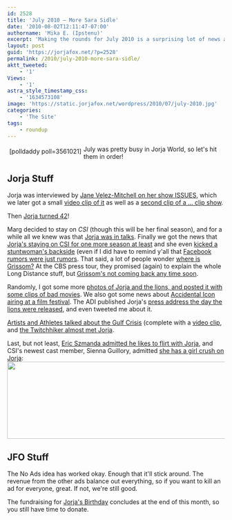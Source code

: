 ```yaml
---
id: 2528
title: 'July 2010 — More Sara Sidle'
date: '2010-08-02T12:11:47-07:00'
authorname: 'Mika E. (Ipstenu)'
excerpt: 'Making the rounds for July 2010 is a surprising lot of news about _CSI_.  And yes, Jorja''s back for next season.'
layout: post
guid: 'https://jorjafox.net/?p=2528'
permalink: /2010/july-2010-more-sara-sidle/
aktt_tweeted:
    - '1'
Views:
    - '1'
astra_style_timestamp_css:
    - '1634573108'
image: 'https://static.jorjafox.net/wordpress/2010/07/july-2010.jpg'
categories:
    - 'The Site'
tags:
    - roundup
---
```


<div style="float:left;padding:5px">[polldaddy poll=3561021]</div> July was pretty busy in Jorja World, so let's hit them in order!

<h2>Jorja Stuff</h2>
Jorja was interviewed by <a href="https://jorjafox.net/blog/jorja-on-jane-velez-mitchell-tonight/">Jane Velez-Mitchell on her show ISSUES</a>, which we later got a small <a href="https://jorjafox.net/blog/clip-of-jorja-on-issues/">video clip of it</a> as well as a <a href="https://jorjafox.net/blog/issues-screencaps-and-clip/">second clip of a ... clip show</a>.

Then <a href="https://jorjafox.net/blog/happy-42nd-birthday-jorja/">Jorja turned 42</a>!

Marg decided to stay on _CSI_ (though this will be her final season), and for a while all we knew was that <a href="https://jorjafox.net/blog/marg-stays-jorja-in-talks/">Jorja was in talks</a>.  Finally we got the news that <a href="https://jorjafox.net/blog/jorjas-in-for-season-11/">Jorja's staying on CSI for one more season at least</a> and she even <a href="https://jorjafox.net/blog/stunt-womans-butt-kicked-by-jorja/">kicked a stuntwoman's backside</a> (even if I did have to remind y'all that <a href="https://jorjafox.net/blog/facebook-rumors-are-unconfirmed/">Facebook rumors were just rumors</a>.  That said, a lot of people wonder <a href="https://jorjafox.net/blog/ask-matt-where-is-grissom/">where is Grissom?</a> At the CBS press tour, they promised (again) to explain the whole Long Distance stuff, but <a href="https://jorjafox.net/blog/keck-on-the-cbss-2010-press-tour/">Grissom's not coming back any time soon</a>.

Randomly, I got some more <a href="https://jorjafox.net/blog/lion-pictures-bad-movies/">photos of Jorja and the lions, and posted it with some clips of bad movies</a>.  We also got some news about <a href="https://jorjafox.net/blog/accidental-icon-to-air-at-the-2010-fgff/">Accidental Icon airing at a film festival</a>.  The ADI published Jorja's <a href="https://jorjafox.net/blog/press-address-for-adi-on-the-lion-rescue/">press address the day the lions were released</a>, and even tweeted me about it.

<a href="https://jorjafox.net/blog/artists-and-athletes-alliance-on-the-gulf/">Artists and Athletes talked about the Gulf Crisis</a> (complete with a <a href="https://jorjafox.net/blog/btc-aaa-host-philippe-cousteau/">video clip</a>, and <a href="https://jorjafox.net/blog/twitchhiker-almost-met-jorja/">the Twitchhiker almost met Jorja</a>.

Last, but not least, <a href="https://jorjafox.net/blog/eric-szmanda-jadore-flirter-avec-jorja-fox/">Eric Szmanda admitted he likes to flirt with Jorja</a>, and CSI's newest cast member, Sienna Guillory, admitted <a href="http://twitter.com/guillorybe/status/19304608158">she has a girl crush on Jorja</a>:
<img src="//static.jorjafox.net/wordpress/2010/07/girlcrush.jpg" alt="" title="girlcrush" width="538" height="178" class="aligncenter size-full wp-image-2529" />

<h2>JFO Stuff</h2>
The No Ads idea has worked okay. Enough that it'll stick around. The revenue from the other ads balance out everything, so if you want to kill an ad for everyone, great. If not, we're still good.

The fundraising for <a href="https://jorjafox.net/birthday/">Jorja's Birthday</a> concludes at the end of this month, so you still have time to donate.
